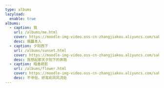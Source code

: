 ```yaml
---
type: albums
lazyload:
  enable: true
albums:
  - caption: 我
    url: /albums/me.html
    cover: https://moodle-img-video.oss-cn-zhangjiakou.aliyuncs.com/sakaay/me-2.jpg
    desc: 颯龘本人
  - caption: 夕阳西下
    url: /albums/sunset.html
    cover: https://moodle-img-video.oss-cn-zhangjiakou.aliyuncs.com/sakaay/xy-3.jpg
    desc: 我想起那天夕阳下的奔跑
  - caption: 暗香疏影
    url: /albums/flower.html
    cover: https://moodle-img-video.oss-cn-zhangjiakou.aliyuncs.com/sakaay/IMG_0615.jpg
    desc: 不寻俗，娇鸾彩凤风流处
---
```

